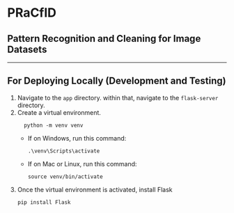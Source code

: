 # PRaCfID
## Pattern Recognition and Cleaning for Image Datasets

---

## For Deploying Locally (Development and Testing)

1. Navigate to the `app` directory. within that, navigate to the `flask-server` directory.
2. Create a virtual environment.
   ```shell
     python -m venv venv
     ```
   * If on Windows, run this command:
     ```shell
     .\venv\Scripts\activate
     ```
   * If on Mac or Linux, run this command:
     ```shell
     source venv/bin/activate
     ```
3. Once the virtual environment is activated, install Flask
   ```shell
   pip install Flask
   ```
     
